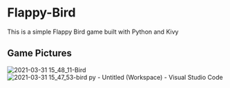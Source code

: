 # Flappy-Bird
This is a simple Flappy Bird game built with Python and Kivy

## Game Pictures
![2021-03-31 15_48_11-Bird](https://user-images.githubusercontent.com/65717589/113202681-0a634080-9239-11eb-906b-5e0b5ba4a4c7.png)
![2021-03-31 15_47_53-bird py - Untitled (Workspace) - Visual Studio Code](https://user-images.githubusercontent.com/65717589/113202691-0d5e3100-9239-11eb-9b75-f89fc1833ad2.png)
